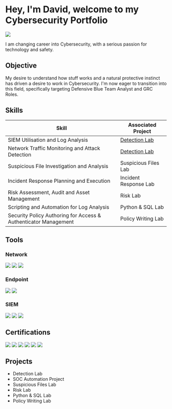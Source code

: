 # Hey, I'm David, welcome to my Cybersecurity Portfolio
<a href="https://www.linkedin.com/in/daviddoescyber/"><img src="https://img.shields.io/badge/-LinkedIn-0072b1?&style=for-the-badge&logo=linkedin&logoColor=white" /></a>

I am changing career into Cybersecurity, with a serious passion for technology and safety.

## Objective
My desire to understand how stuff works and a natural protective instinct has driven a desire to work in Cybersecurity. I'm now eager to transition into this field, specifically targeting Defensive Blue Team Analyst and GRC Roles.


## Skills


| Skill                                         | Associated Project         |
|-----------------------------------------------|----------------------------|
| SIEM Utilisation and Log Analysis          | <a href="https://google.com">Detection Lab</a>|
| Network Traffic Monitoring and Attack Detection | <a href="https://google.com">Detection Lab</a>|
| Suspicious File Investigation and Analysis         | Suspicious Files Lab|
| Incident Response Planning and Execution      | Incident Response Lab|
| Risk Assessment, Audit and Asset Management     | Risk Lab|
| Scripting and Automation for Log Analysis | Python & SQL Lab|
| Security Policy Authoring for Access & Authenticator Management | Policy Writing Lab|

## Tools


### Network
<div>
    <img src="https://img.shields.io/badge/-Wireshark-1679A7?&style=for-the-badge&logo=Wireshark&logoColor=white" />
    <img src="https://img.shields.io/badge/-Suricata-EF3B2D?&style=for-the-badge&logo=Suricata&logoColor=white" />
    <img src="https://img.shields.io/badge/-Zeek-777BB4?&style=for-the-badge&logo=Zeek&logoColor=white" />
</div>

### Endpoint
<div>
    <img src="https://img.shields.io/badge/-Microsoft_Defender_for_Endpoint-00A4EF?&style=for-the-badge&logo=Microsoft&logoColor=white" />
    <img src="https://img.shields.io/badge/-Velociraptor-4B275F?&style=for-the-badge&logo=Velociraptor&logoColor=white" />
</div>

### SIEM
<div>
    <img src="https://img.shields.io/badge/-Microsoft_Sentinel-0078D4?&style=for-the-badge&logo=Microsoft&logoColor=white" />
    <img src="https://img.shields.io/badge/-Splunk-000000?&style=for-the-badge&logo=Splunk&logoColor=white" />
    <img src="https://img.shields.io/badge/-Google%20Chronicle-4285F4?&style=for-the-badge&logo=Google&logoColor=white" />
</div>

## Certifications

<div>
<img src="https://img.shields.io/badge/-Security%2B-FF0000?&style=for-the-badge&logo=CompTIA&logoColor=white" />
<img src="https://img.shields.io/badge/-Network%2B-007ACC?&style=for-the-badge&logo=CompTIA&logoColor=white" />
<img src="https://img.shields.io/badge/-A%2B-4D4D4D?&style=for-the-badge&logo=CompTIA&logoColor=white" />
<img src="https://img.shields.io/badge/-Google%20Cybersecurity%20Professional-4285F4?&style=for-the-badge&logo=Google&logoColor=white" />
<img src="https://img.shields.io/badge/-GRC%20Analyst%20Masterclass-007396?&style=for-the-badge&logoColor=white" />
<img src="https://img.shields.io/badge/-Cyber%20Threat%20Hunting%20Level%201-8B0000?&style=for-the-badge&logoColor=white" />
</div>

## Projects
- Detection Lab
- SOC Automation Project
- Suspicious Files Lab
- Risk Lab
- Python & SQL Lab
- Policy Writing Lab
